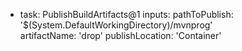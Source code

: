 - task: PublishBuildArtifacts@1
  inputs:
    pathToPublish: '$(System.DefaultWorkingDirectory)/mvnprog'   
    artifactName: 'drop'
    publishLocation: 'Container'
